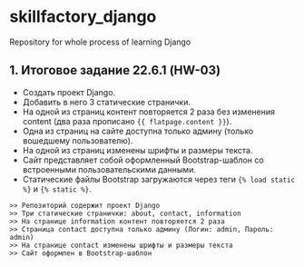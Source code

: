 # skillfactory_django
Repository for whole process of learning Django

## 1. Итоговое задание 22.6.1 (HW-03)

* Создать проект Django.
* Добавить в него 3 статические странички.
* На одной из страниц контент повторяется 2 раза без изменения content (два раза прописано ```{{ flatpage.content }}```).
* Одна из страниц на сайте доступна только админу (только вошедшему пользователю).
* На одной из страниц изменены шрифты и размеры текста.
* Сайт представляет собой оформленный Bootstrap-шаблон со встроенными пользовательскими данными.
* Статические файлы Bootstrap загружаются через теги ```{% load static %}``` и ```{% static %}```.

```
>> Репозиторий содержит проект Django
>> Три статические странички: about, contact, information
>> На странице information контент повторяется 2 раза
>> Страница contact доступна только админу (Логин: admin, Пароль: admin)
>> На странице contact изменены шрифты и размеры текста
>> Сайт оформлен в Bootstrap-шаблон 
